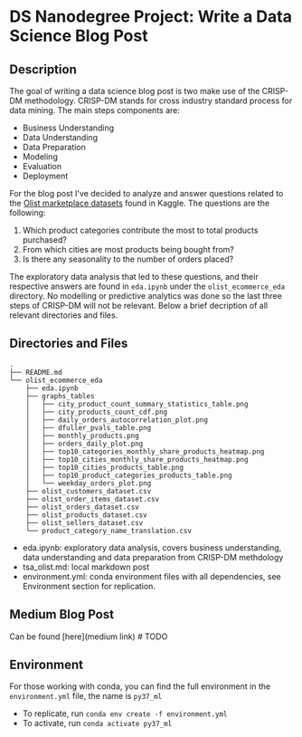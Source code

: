 # DS Nanodegree Project: Write a Data Science Blog Post
## Description
The goal of writing a data science blog post is two make use of the CRISP-DM methodology.
CRISP-DM stands for cross industry standard process for data mining. The main steps components are:
* Business Understanding
* Data Understanding
* Data Preparation
* Modeling
* Evaluation
* Deployment

For the blog post I've decided to analyze and answer questions related to the [Olist marketplace datasets](https://www.kaggle.com/olistbr/brazilian-ecommerce) found in Kaggle. The questions are the following:

1. Which product categories contribute the most to total products purchased?
2. From which cities are most products being bought from?
3. Is there any seasonality to the number of orders placed?

The exploratory data analysis that led to these questions, and their respective answers are found in `eda.ipynb` under the `olist_ecommerce_eda` directory. No modelling or predictive analytics was done so the last three steps of CRISP-DM will not be relevant. Below a brief decription of all relevant directories and files.

## Directories and Files
```
.
├── README.md
└── olist_ecommerce_eda
    ├── eda.ipynb
    ├── graphs_tables
    │   ├── city_product_count_summary_statistics_table.png
    │   ├── city_products_count_cdf.png
    │   ├── daily_orders_autocorrelation_plot.png
    │   ├── dfuller_pvals_table.png
    │   ├── monthly_products.png
    │   ├── orders_daily_plot.png
    │   ├── top10_categories_monthly_share_products_heatmap.png
    │   ├── top10_cities_monthly_share_products_heatmap.png
    │   ├── top10_cities_products_table.png
    │   ├── top10_product_categories_products_table.png
    │   └── weekday_orders_plot.png
    ├── olist_customers_dataset.csv
    ├── olist_order_items_dataset.csv
    ├── olist_orders_dataset.csv
    ├── olist_products_dataset.csv
    ├── olist_sellers_dataset.csv
    └── product_category_name_translation.csv
```

* eda.ipynb: exploratory data analysis, covers business understanding, data understanding and data preparation from CRISP-DM methdology
* tsa_olist.md: local markdown post
* environment.yml: conda environment files with all dependencies, see Environment section for replication. 

## Medium Blog Post
Can be found [here](medium link) # TODO

## Environment
For those working with conda, you can find the full environment in the `environment.yml` file, the name is `py37_ml` 
* To replicate, run `conda env create -f environment.yml`
* To activate, run `conda activate py37_ml`


